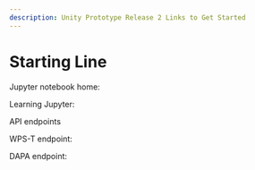 ```yaml
---
description: Unity Prototype Release 2 Links to Get Started
---
```


# Starting Line

Jupyter notebook home:

Learning Jupyter:&#x20;

API endpoints

WPS-T endpoint:

DAPA endpoint:



